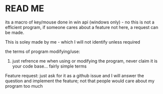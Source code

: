 # READ ME
its a macro of key/mouse done in win api (windows only) - no this is not a efficient program, if someone cares about a feature not here, a request can be made.

This is soley made by me - which I will not identify unless required

the terms of program modifying/use:
1. just refrence me when using or modifying the program, never claim it is your code base... fairly simple terms


Feature request: just ask for it as a github issue and I will answer the question and implement the feature; not that people would care about my program too much 
